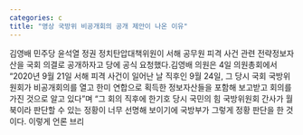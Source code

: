 ```yaml
---
categories: c
title: "영상 국방위 비공개회의 공개 제안이 나온 이유"
---
```

김영배 민주당 윤석열 정권 정치탄압대책위원이 서해 공무원 피격 사건 관련 전략정보자산을 국회 의결로 공개하자고 당에 공식 요청했다.김영배 의원은 4일 의원총회에서 “2020년 9월 21일 서해 피격 사건이 일어난 날 직후인 9월 24일, 그 당시 국회 국방위원회가 비공개회의를 열고 한미 연합으로 획득한 정보자산들을 포함해 보고받고 회의를 가진 것으로 알고 있다”며 “그 회의 직후에 한기호 당시 국민의 힘 국방위원회 간사가 월북이라 판단할 수 있는 정황이 너무 선명해 보이기에 국방부가 그렇게 정황 판단을 한 것이다. 이렇게 언론 브리